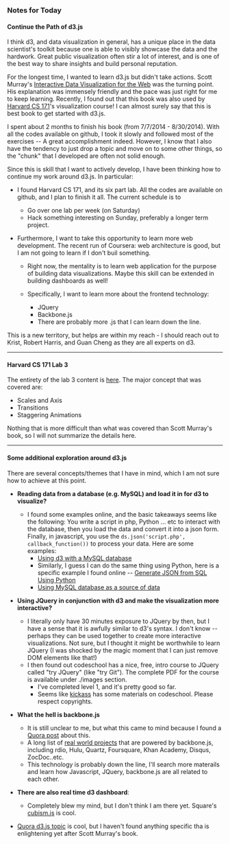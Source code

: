 ### Notes for Today

#### Continue the Path of d3.js

I think d3, and data visualization in general, has a unique place in the data scientist's toolkit because one is able to visibly showcase the data and the hardwork. Great public visualization often stir a lot of interest, and is one of the best way to share insights and build personal reputation.


For the longest time, I wanted to learn d3.js but didn't take actions. Scott Murray's [Interactive Data Visualization for the Web] was the turning point. His explanation was immensely friendly and the pace was just right for me to keep learning. Recently, I found out that this book was also used by [Harvard CS 171]'s visualization course! I can almost surely say that this is best book to get started with d3.js.


I spent about 2 months to finish his book (from 7/7/2014 - 8/30/2014). With all the codes available on github, I took it slowly and followed most of the exercises -- A great accomplishment indeed. However, I know that I also have the tendency to just drop a topic and move on to some other things, so the "chunk" that I developed are often not solid enough.


Since this is skill that I want to actively develop, I have been thinking how to continue my work around d3.js. In particular:

* I found Harvard CS 171, and its six part lab. All the codes are available on github, and I plan to finish it all. The current schedule is to
	* Go over one lab per week (on Saturday)
	* Hack something interesting on Sunday, preferably a longer term project. 

* Furthermore, I want to take this opportunity to learn more web development. The recent run of Coursera: web architecture is good, but I am not going to learn if I don't buil something. 
	
	* Right now, the mentality is to learn web application for the purpose of building data visualizations. Maybe this skill can be extended in building dashboards as well!
	
	* Specifically, I want to learn more about the frontend technology:
		* JQuery
		* Backbone.js
		* There are probably more .js that I can learn down the line.

This is a new territory, but helps are within my reach - I should reach out to Krist, Robert Harris, and Guan Cheng as they are all experts on d3.

---
#### Harvard CS 171 Lab 3

The entirety of the lab 3 content is [here]. The major concept that was covered are:

* Scales and Axis
* Transitions
* Staggering Animations

Nothing that is more difficult than what was covered than Scott Murray's book, so I will not summarize the details here.

---
#### Some additional exploration around d3.js
There are several concepts/themes that I have in mind, which I am not sure how to achieve at this point.

* **Reading data from a database (e.g. MySQL) and load it in for d3 to visualize?**
	* I found some examples online, and the basic takeaways seems like the following: You write a script in php, Python ... etc to interact with the database, then you load the data and convert it into a json form. Finally, in javascript, you use the `ds.json('script.php', callback_function())` to process your data. Here are some examples:
		* [Using d3 with a MySQL database]
		* Similarly, I guess I can do the same thing using Python, here is a specific example I found online -- [Generate JSON from SQL Using Python]
		* [Using MySQL database as a source of data]

* **Using JQuery in conjunction with d3 and make the visualization more interactive?**
	* I literally only have 30 minutes exposure to JQuery by then, but I have a sense that it is awfully similar to d3's syntax. I don't know -- perhaps they can be used together to create more interactive visualizations. Not sure, but I thought it might be worthwhile to learn JQuery (I was shocked by the magic moment that I can just remove DOM elements like that!)
	* I then found out codeschool has a nice, free, intro course to JQuery called "try JQuery" (like "try Git"). The complete PDF for the course is available under ./images section.
		* I've completed level 1, and it's pretty good so far.
		* Seems like [kickass] has some materials on codeschool. Please respect copyrights.

* **What the hell is backbone.js**
	* It is still unclear to me, but what this came to mind because I found a [Quora post] about this. 
	* A long list of [real world projects] that are powered by backbone.js, including rdio, Hulu, Quartz, Foursquare, Khan Academy, Disqus, ZocDoc..etc.
	* This technology is probably down the line, I'll search more materails and learn how Javascript, JQuery, backbone.js are all related to each other.

* **There are also real time d3 dashboard**:
	* Completely blew my mind, but I don't think I am there yet. Square's [cubism.js] is cool.

* [Quora d3.js topic] is cool, but I haven't found anything specific tha is enlightening yet after Scott Murray's book.

[Interactive Data Visualization for the Web]:http://chimera.labs.oreilly.com/books/1230000000345/index.html
[Harvard CS 171]: http://www.cs171.org/2014/index.html#!index.md
[here]: https://github.com/CS171/lab3
[Using d3 with a MySQL database]: http://www.jeromecukier.net/blog/2012/01/02/using-d3-with-a-mysql-database/
[Generate JSON from SQL Using Python]: http://www.anthonydebarros.com/2012/03/11/generate-json-from-sql-using-python/
[Using MySQL database as a source of data]: http://thedata.co/sites/thedata.co/files/u1/D3-Tips-and-Tricks_Book_v4.pdf
[real world projects]: http://backbonejs.org/#examples
[Quora post]: http://shirley.quora.com/Marrying-Backbone-js-and-D3-js-a-Follow-up
[cubism.js]: https://square.github.io/cubism/
[kickass]: http://kickass.to/usearch/codeschool/
[Quora d3.js topic]: http://www.quora.com/D3-JavaScript-library